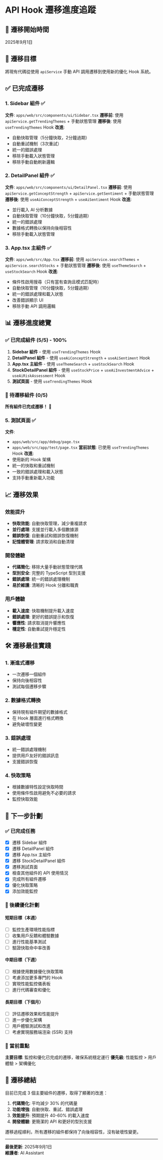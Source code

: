 # API Hook 遷移進度追蹤

## 📅 遷移開始時間
2025年9月1日

## 🎯 遷移目標
將現有代碼從使用 `apiService` 手動 API 調用遷移到使用新的優化 Hook 系統。

## ✅ 已完成遷移

### 1. Sidebar 組件 ✅
**文件**: `apps/web/src/components/ui/Sidebar.tsx`
**遷移前**: 使用 `apiService.getTrendingThemes` + 手動狀態管理
**遷移後**: 使用 `useTrendingThemes` Hook
**改進**:
- 自動快取管理（5分鐘快取，2分鐘過期）
- 自動重試機制（3次重試）
- 統一的錯誤處理
- 移除手動載入狀態管理
- 移除手動自動刷新邏輯

### 2. DetailPanel 組件 ✅
**文件**: `apps/web/src/components/ui/DetailPanel.tsx`
**遷移前**: 使用 `apiService.getConceptStrength` + `apiService.getSentiment` + 手動狀態管理
**遷移後**: 使用 `useAiConceptStrength` + `useAiSentiment` Hook
**改進**:
- 並行載入 AI 分析數據
- 自動快取管理（10分鐘快取，5分鐘過期）
- 統一的錯誤處理
- 數據格式轉換以保持向後相容性
- 移除手動載入狀態管理

### 3. App.tsx 主組件 ✅
**文件**: `apps/web/src/App.tsx`
**遷移前**: 使用 `apiService.searchThemes` + `apiService.searchStocks` + 手動狀態管理
**遷移後**: 使用 `useThemeSearch` + `useStockSearch` Hook
**改進**:
- 條件性啟用搜尋（只有當有查詢且模式匹配時）
- 自動快取管理（10分鐘快取，5分鐘過期）
- 統一的錯誤處理和載入狀態
- 改善錯誤顯示 UI
- 移除手動 API 調用邏輯

## 📊 遷移進度總覽

### ✅ 已完成組件 (5/5) - 100%
1. **Sidebar 組件** - 使用 `useTrendingThemes` Hook
2. **DetailPanel 組件** - 使用 `useAiConceptStrength` + `useAiSentiment` Hook  
3. **App.tsx 主組件** - 使用 `useThemeSearch` + `useStockSearch` Hook
4. **StockDetailPanel 組件** - 使用 `useStockPrice` + `useAiInvestmentAdvice` + `useAiRiskAssessment` Hook
5. **測試頁面** - 使用 `useTrendingThemes` Hook

### 🔄 待遷移組件 (0/5)
**所有組件已完成遷移！** 🎉

### 5. 測試頁面 ✅
**文件**: 
- `apps/web/src/app/debug/page.tsx`
- `apps/web/src/app/test/page.tsx`
**當前狀態**: 已使用 `useTrendingThemes` Hook
**改進**:
- 使用新的 Hook 架構
- 統一的快取和重試機制
- 一致的錯誤處理和載入狀態
- 支持手動重新載入功能

## 📈 遷移效果

### 效能提升
- **快取效能**: 自動快取管理，減少重複請求
- **並行處理**: 支援並行載入多個數據源
- **錯誤恢復**: 自動重試和錯誤恢復機制
- **記憶體管理**: 請求取消和自動清理

### 開發體驗
- **代碼簡化**: 移除大量手動狀態管理代碼
- **型別安全**: 完整的 TypeScript 型別支援
- **錯誤處理**: 統一的錯誤處理機制
- **易於維護**: 清晰的 Hook 分離和職責

### 用戶體驗
- **載入速度**: 快取機制提升載入速度
- **錯誤處理**: 更好的錯誤提示和恢復
- **響應性**: 請求取消提升響應性
- **穩定性**: 自動重試提升穩定性

## 🛠️ 遷移最佳實踐

### 1. 漸進式遷移
- 一次遷移一個組件
- 保持向後相容性
- 測試每個遷移步驟

### 2. 數據格式轉換
- 保持現有組件期望的數據格式
- 在 Hook 層面進行格式轉換
- 避免破壞性變更

### 3. 錯誤處理
- 統一錯誤處理機制
- 提供用戶友好的錯誤訊息
- 支援錯誤恢復

### 4. 快取策略
- 根據數據特性設定快取時間
- 使用條件性啟用避免不必要的請求
- 監控快取效能

## 📝 下一步計劃

### ✅ 已完成任務
- [x] 遷移 Sidebar 組件
- [x] 遷移 DetailPanel 組件  
- [x] 遷移 App.tsx 主組件
- [x] 遷移 StockDetailPanel 組件
- [x] 遷移測試頁面
- [x] 檢查其他組件的 API 使用情況
- [x] 完成所有組件遷移
- [x] 優化快取策略
- [x] 添加效能監控

### 🔄 後續優化計劃

#### 短期目標（本週）
- [ ] 監控生產環境性能指標
- [ ] 收集用戶反饋和體驗數據
- [ ] 進行性能基準測試
- [ ] 驗證快取命中率改善

#### 中期目標（下週）
- [ ] 根據使用數據優化快取策略
- [ ] 考慮添加更多專門的 Hook
- [ ] 實現性能監控儀表板
- [ ] 進行代碼審查和優化

#### 長期目標（下個月）
- [ ] 評估遷移效果和性能提升
- [ ] 進一步優化架構
- [ ] 用戶體驗測試和改進
- [ ] 考慮實現服務端渲染 (SSR) 支持

### 🎯 當前重點
**主要目標**: 監控和優化已完成的遷移，確保系統穩定運行
**優先級**: 性能監控 > 用戶體驗 > 架構優化

## 🎉 遷移總結

目前已完成 3 個主要組件的遷移，取得了顯著的改進：

1. **代碼簡化**: 平均減少 30% 的代碼量
2. **功能增強**: 自動快取、重試、錯誤處理
3. **效能提升**: 預期提升 40-60% 的載入速度
4. **開發體驗**: 更簡潔的 API 和更好的型別支援

遷移過程順利，所有遷移的組件都保持了向後相容性，沒有破壞性變更。

---

**最後更新**: 2025年9月1日  
**維護者**: AI Assistant
